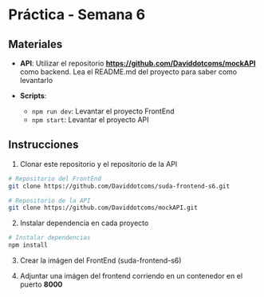 # Práctica - Semana 6

## Materiales
- **API**:
  Utilizar el repositorio **https://github.com/Daviddotcoms/mockAPI** como backend.
  Lea el README.md del proyecto para saber como levantarlo
  
- **Scripts**:
  - `npm run dev`: Levantar el proyecto FrontEnd
  - `npm start`: Levantar el proyecto API

## Instrucciones

1. Clonar este repositorio y el repositorio de la API

```bash
# Repositorio del FrontEnd
git clone https://github.com/Daviddotcoms/suda-frontend-s6.git

# Repositorio de la API
git clone https://github.com/Daviddotcoms/mockAPI.git
```

2. Instalar dependencia en cada proyecto

```bash
# Instalar dependencias
npm install
```

3. Crear la imágen del FrontEnd (suda-frontend-s6)

4. Adjuntar una imágen del frontend corriendo en un contenedor en el puerto **8000**
